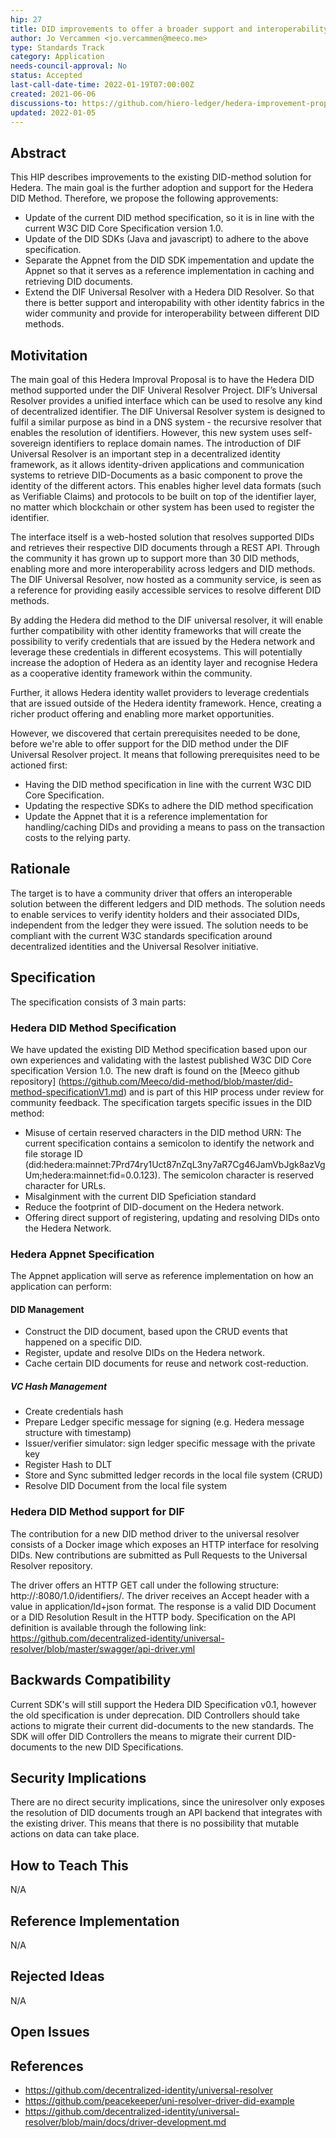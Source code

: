 ```yaml
---
hip: 27
title: DID improvements to offer a broader support and interoperability for the Hedera DID method
author: Jo Vercammen <jo.vercammen@meeco.me>
type: Standards Track
category: Application
needs-council-approval: No
status: Accepted
last-call-date-time: 2022-01-19T07:00:00Z
created: 2021-06-06
discussions-to: https://github.com/hiero-ledger/hedera-improvement-proposals/discussions/103
updated: 2022-01-05
---
```


## Abstract

This HIP describes improvements to the existing DID-method solution for Hedera. The main goal is the further adoption and support for the Hedera DID Method. Therefore, we propose the following approvements:
* Update of the current DID method specification, so it is in line with the current W3C DID Core Specification version 1.0.
* Update of the DID SDKs (Java and javascript) to adhere to the above specification. 
* Separate the Appnet from the DID SDK impementation and update the Appnet so that it serves as a reference implementation in caching and retrieving DID documents.
* Extend the DIF Universal Resolver with a Hedera DID Resolver. So that there is better support and interopability with other identity fabrics in the wider community and provide for interoperability between different DID methods.  

## Motivitation

The main goal of this Hedera Improval Proposal is to have the Hedera DID method supported under the DIF Univeral Resolver Project. DIF’s Universal Resolver provides a unified interface which can be used to resolve any kind of decentralized identifier. The DIF Universal Resolver system is designed to fulfil a similar purpose as bind in a DNS system - the recursive resolver that enables the resolution of identifiers. However, this new system uses self-sovereign identifiers to replace domain names. The introduction of DIF Universal Resolver is an important step in a decentralized identity framework, as it allows identity-driven applications and communication systems to retrieve DID-Documents as a basic component to prove the identity of the different actors. This enables higher level data formats (such as Verifiable Claims) and protocols to be built on top of the identifier layer, no matter which blockchain or other system has been used to register the identifier.

The interface itself is a web-hosted solution that resolves supported DIDs and retrieves their respective DID documents through a REST API. Through the community it has grown up to support more than 30 DID methods, enabling more and more interoperability across ledgers and DID methods. The DIF Universal Resolver, now hosted as a community service, is seen as a reference for providing easily accessible services to resolve different DID methods.

By adding the Hedera did method to the DIF universal resolver, it will enable further compatibility with other identity frameworks that will create the possibility to verify credentials that are issued by the Hedera network and leverage these credentials in different ecosystems. This will potentially increase the adoption of Hedera as an identity layer and recognise Hedera as a cooperative identity framework within the community. 

Further, it allows Hedera identity wallet providers to leverage credentials that are issued outside of the Hedera identity framework. Hence, creating a richer product offering and enabling more market opportunities.

However, we discovered that certain prerequisites needed to be done, before we're able to offer support for the DID method under the DIF Universal Resolver project. It means that following prerequisites need to be actioned first:
* Having the DID method specification in line with the current W3C DID Core Specification.
* Updating the respective SDKs to adhere the DID method specification
* Update the Appnet that it is a reference implementation for handling/caching DIDs and providing a means to pass on the transaction costs to the relying party.



## Rationale

The target is to have a community driver that offers an interoperable solution between the different ledgers and DID methods. The solution needs to enable services to verify identity holders and their associated DIDs, independent from the ledger they were issued. 
The solution needs to be compliant with the current W3C standards specification around decentralized identities and the Universal Resolver initiative.

## Specification

The specification consists of 3 main parts:

### Hedera DID Method Specification

We have updated the existing DID Method specification based upon our own experiences and validating with the lastest published W3C DID Core specification Version 1.0. The new draft is found on the [Meeco github repository] (https://github.com/Meeco/did-method/blob/master/did-method-specificationV1.md) and is part of this HIP process under review for community feedback.
The specification targets specific issues in the DID method:
* Misuse of certain reserved characters in the DID method URN: The current specification contains a semicolon to identify the network and file storage ID (did:hedera:mainnet:7Prd74ry1Uct87nZqL3ny7aR7Cg46JamVbJgk8azVgUm;hedera:mainnet:fid=0.0.123). The semicolon character is reserved character for URLs.
* Misalginment with the current DID Speficiation standard
* Reduce the footprint of DID-document on the Hedera network.
* Offering direct support of registering, updating and resolving DIDs onto the Hedera Network.


### Hedera Appnet Specification

The Appnet application will serve as reference implementation on how an application can perform:

#### DID Management

* Construct the DID document, based upon the CRUD events that happened on a specific DID.
* Register, update and resolve DIDs on the Hedera network.
* Cache certain DID documents for reuse and network cost-reduction. 

##### VC Hash Management

* Create credentials hash
* Prepare Ledger specific message for signing (e.g. Hedera message structure with timestamp)
* Issuer/verifier simulator:  sign ledger specific message with the private key
* Register Hash to DLT
* Store and Sync submitted ledger records in the local file system (CRUD)
* Resolve DID Document from the local file system


### Hedera DID Method support for DIF 

The contribution for a new DID method driver to the universal resolver consists of a Docker image which exposes an HTTP interface for resolving DIDs. New contributions are submitted as Pull Requests to the Universal Resolver repository.

The driver offers an HTTP GET call under the following structure: http://<your-image>:8080/1.0/identifiers/<your-did>. The driver receives an Accept header with a value in application/ld+json format. The response is a valid DID Document or a DID Resolution Result in the HTTP body. Specification on the API definition is available through the following link: https://github.com/decentralized-identity/universal-resolver/blob/master/swagger/api-driver.yml



## Backwards Compatibility

Current SDK's will still support the Hedera DID Specification v0.1, however the old specification is under deprecation. DID Controllers should take actions to migrate their current did-documents to the new standards. The SDK will offer DID Controllers the means to migrate their current DID-documents to the new DID Specifications. 


## Security Implications

There are no direct security implications, since the uniresolver only exposes the resolution of DID documents trough an API backend that integrates with the existing driver. This means that there is no possibility that mutable actions on data can take place.

## How to Teach This
N/A

## Reference Implementation
N/A

## Rejected Ideas
N/A

## Open Issues

## References

* https://github.com/decentralized-identity/universal-resolver 
* https://github.com/peacekeeper/uni-resolver-driver-did-example
* https://github.com/decentralized-identity/universal-resolver/blob/main/docs/driver-development.md
